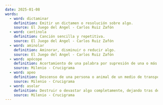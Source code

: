 ```yaml
---
date: 2025-01-08
words:
  - word: dictaminar
    definition: Emitir un dictamen o resolución sobre algo.
    source: El Juego del Angel - Carlos Ruiz Zafón
  - word: cantinola
    definition: Canción sencilla y repetitiva.
    source: El Juego del Angel - Carlos Ruiz Zafón
  - word: aminolar
    definition: Aminorar, disminuir o reducir algo.
    source: El Juego del Angel - Carlos Ruiz Zafón
  - word: apócope
    definition: Acortamiento de una palabra por supresión de una o más letras al final.
    source: Milenio - Crucigrama 
  - word: apeo
    definition: Descenso de una persona o animal de un medio de transporte o de un lugar elevado.
    source: Milenio - Crucigrama 
  - word: asolar
    definition: Destruir o devastar algo completamente, dejando tras de sí una gran destrucción y desolación.
    source: Milenio - Crucigrama 
---
```

